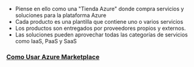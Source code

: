 -   Piense en ello como una "Tienda Azure" donde compra servicios y soluciones para la plataforma Azure
-   Cada producto es una plantilla que contiene uno o varios servicios
-   Los productos son entregados por proveedores propios y externos.
-   Las soluciones pueden aprovechar todas las categorías de servicios como IaaS, PaaS y SaaS
### [Como Usar Azure Marketplace](https://youtu.be/ersOL_o_lzc?list=PLGjZwEtPN7j-Q59JYso3L4_yoCjj2syrM&t=96)